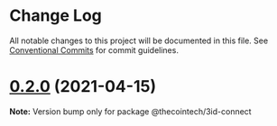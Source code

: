 # Change Log

All notable changes to this project will be documented in this file.
See [Conventional Commits](https://conventionalcommits.org) for commit guidelines.

# [0.2.0](https://github.com/3box/3id-connect/compare/v0.1.29...v0.2.0) (2021-04-15)

**Note:** Version bump only for package @thecointech/3id-connect
